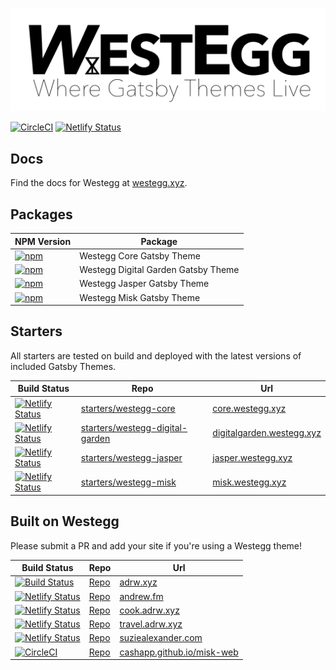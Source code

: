 ![Westegg: Where Gatsby Themes Live](/docs/static/img/logos/westegg-slogan.png)

[![CircleCI](https://circleci.com/gh/westegg/westegg.svg?style=svg)](https://circleci.com/gh/westegg/westegg) [![Netlify Status](https://api.netlify.com/api/v1/badges/35371a61-9514-4d26-8bf3-344bb8ff9d4e/deploy-status)](https://app.netlify.com/sites/westeggdocs/deploys)

## Docs

Find the docs for Westegg at [westegg.xyz](http://westegg.xyz/).

## Packages

| NPM Version                                                                                                                                                                                    | Package                             |
| ---------------------------------------------------------------------------------------------------------------------------------------------------------------------------------------------- | ----------------------------------- |
| [![npm](https://img.shields.io/npm/v/@westegg/gatsby-theme-core.svg?label=@westegg/gatsby-theme-core)](https://www.npmjs.com/package/@westegg/gatsby-theme-core)                               | Westegg Core Gatsby Theme           |
| [![npm](https://img.shields.io/npm/v/@westegg/gatsby-theme-digital-garden.svg?label=@westegg/gatsby-theme-digital-garden)](https://www.npmjs.com/package/@westegg/gatsby-theme-digital-garden) | Westegg Digital Garden Gatsby Theme |
| [![npm](https://img.shields.io/npm/v/@westegg/gatsby-theme-jasper.svg?label=@westegg/gatsby-theme-jasper)](https://www.npmjs.com/package/@westegg/gatsby-theme-jasper)                         | Westegg Jasper Gatsby Theme         |
| [![npm](https://img.shields.io/npm/v/@westegg/gatsby-theme-misk.svg?label=@westegg/gatsby-theme-misk)](https://www.npmjs.com/package/@westegg/gatsby-theme-misk)                               | Westegg Misk Gatsby Theme           |

## Starters

All starters are tested on build and deployed with the latest versions of included Gatsby Themes.

| Build Status                                                                                                                                                              | Repo                                                                                                              | Url                                                           |
| ------------------------------------------------------------------------------------------------------------------------------------------------------------------------- | ----------------------------------------------------------------------------------------------------------------- | ------------------------------------------------------------- |
| [![Netlify Status](https://api.netlify.com/api/v1/badges/f9776bd9-884b-4710-9e81-50a39421e3f3/deploy-status)](https://app.netlify.com/sites/westeggcore/deploys)          | [starters/westegg-core](https://github.com/westegg/westegg/tree/master/starters/westegg-core)                     | [core.westegg.xyz](http://core.westegg.xyz)                   |
| [![Netlify Status](https://api.netlify.com/api/v1/badges/5f5e6a3d-cda1-421e-ac92-9e1140112f29/deploy-status)](https://app.netlify.com/sites/westeggdigitalgarden/deploys) | [starters/westegg-digital-garden](https://github.com/westegg/westegg/tree/master/starters/westegg-digital-garden) | [digitalgarden.westegg.xyz](http://digitalgarden.westegg.xyz) |
| [![Netlify Status](https://api.netlify.com/api/v1/badges/5f5e6a3d-cda1-421e-ac92-9e1140112f29/deploy-status)](https://app.netlify.com/sites/westeggjasper/deploys)        | [starters/westegg-jasper](https://github.com/westegg/westegg/tree/master/starters/westegg-jasper)                 | [jasper.westegg.xyz](http://jasper.westegg.xyz)               |
| [![Netlify Status](https://api.netlify.com/api/v1/badges/11bf516c-696d-4064-b25d-a951e1736879/deploy-status)](https://app.netlify.com/sites/westeggmisk/deploys)          | [starters/westegg-misk](https://github.com/westegg/westegg/tree/master/starters/westegg-misk)                     | [misk.westegg.xyz](http://misk.westegg.xyz)                   |

## Built on Westegg

Please submit a PR and add your site if you're using a Westegg theme!

| Build Status                                                                                                                                                                                                                                                            | Repo                                        | Url                                                              |
| ----------------------------------------------------------------------------------------------------------------------------------------------------------------------------------------------------------------------------------------------------------------------- | ------------------------------------------- | ---------------------------------------------------------------- |
| [![Build Status](https://img.shields.io/endpoint.svg?url=https%3A%2F%2Factions-badge.atrox.dev%2Fhttps%3A%2F%2Fgithub.com%2Fadrwxyz%2Fadrw.xyz%2Fbadge%3Fref%3Dmaster&style=flat)](https://actions-badge.atrox.dev/https://github.com/adrwxyz/adrw.xyz/goto?ref=master) | [Repo](http://g.adrw.ch/adrw.xyz)           | [adrw.xyz](https://adrw.xyz)                                     |
| [![Netlify Status](https://api.netlify.com/api/v1/badges/22667c9d-c088-4ae0-b75d-8a99e11d3167/deploy-status)](https://app.netlify.com/sites/andrewfm/deploys)                                                                                                           | [Repo](http://g.adrw.ch/andrew.fm)          | [andrew.fm](https://andrew.fm)                                   |
| [![Netlify Status](https://api.netlify.com/api/v1/badges/a63ad086-fc71-4205-9b68-9eb0a29f129c/deploy-status)](https://app.netlify.com/sites/cookadrwxyz/deploys)                                                                                                        | [Repo](http://g.adrw.ch/cook.adrw.xyz)      | [cook.adrw.xyz](https://cook.adrw.xyz)                           |
| [![Netlify Status](https://api.netlify.com/api/v1/badges/c6152a21-a3f1-4232-bd3d-11e5a321a8f9/deploy-status)](https://app.netlify.com/sites/traveladrwxyz/deploys)                                                                                                      | [Repo](http://g.adrw.ch/travel.adrw.xyz)    | [travel.adrw.xyz](http://travel.adrw.xyz)                        |
| [![Netlify Status](https://api.netlify.com/api/v1/badges/08e4cc15-8174-456d-ab74-7c10b74291f9/deploy-status)](https://app.netlify.com/sites/suziealexandercom/deploys)                                                                                                  | [Repo](http://g.adrw.ch/suziealexander.com) | [suziealexander.com](https://suziealexander.com)                 |
| [![CircleCI](https://circleci.com/gh/cashapp/misk-web.svg?style=svg)](https://circleci.com/gh/cashapp/misk-web)                                                                                                                                                         | [Repo](https://github.com/cashapp/misk-web) | [cashapp.github.io/misk-web](https://cashapp.github.io/misk-web) |
